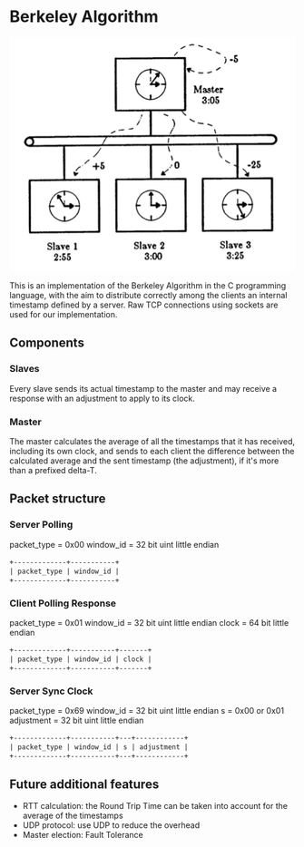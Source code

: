 # Berkeley Algorithm

![](docs/intro.png)

This is an implementation of the Berkeley Algorithm in the C programming language, with the aim to distribute correctly among the clients an internal timestamp defined by a server.
Raw TCP connections using sockets are used for our implementation.

## Components

### Slaves

Every slave sends its actual timestamp to the master and may receive a response with an adjustment to apply to its clock.

### Master

The master calculates the average of all the timestamps that it has received, including its own clock, and sends to each client the difference between the calculated average and the sent timestamp (the adjustment), if it's more than a prefixed delta-T.

## Packet structure

### Server Polling

packet_type = 0x00
window_id = 32 bit uint little endian

```
+-------------+-----------+
| packet_type | window_id |
+-------------+-----------+
```

### Client Polling Response

packet_type = 0x01
window_id = 32 bit uint little endian
clock = 64 bit little endian

```
+-------------+-----------+-------+
| packet_type | window_id | clock |
+-------------+-----------+-------+
```

### Server Sync Clock

packet_type = 0x69
window_id = 32 bit uint little endian
s = 0x00 or 0x01
adjustment = 32 bit uint little endian

```
+-------------+-----------+---+------------+
| packet_type | window_id | s | adjustment |
+-------------+-----------+---+------------+
```

## Future additional features

- RTT calculation: the Round Trip Time can be taken into account for the average of the timestamps
- UDP protocol: use UDP to reduce the overhead
- Master election: Fault Tolerance

